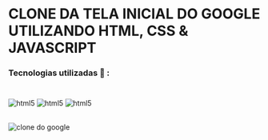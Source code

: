 # CLONE DA TELA INICIAL DO GOOGLE UTILIZANDO HTML, CSS & JAVASCRIPT

### Tecnologias utilizadas  :wrench: : <h3>


<div style="display: inline_block"></br>
<img align="center" alt="html5" src="https://img.shields.io/badge/HTML5-E34F26?style=for-the-badge&logo=html5&logoColor=white"/>
<img align="center" alt="html5" src="https://img.shields.io/badge/CSS3-1572B6?style=for-the-badge&logo=css3&logoColor=white"/>
<img align="center" alt="html5" src="https://img.shields.io/badge/JavaScript-F7DF1E?style=for-the-badge&logo=javascript&logoColor=black"/>
</div><br>

![clone do google](https://user-images.githubusercontent.com/109180231/207795288-960dbeb4-0650-41b1-8e8f-9a21e7e2d8c5.png)
